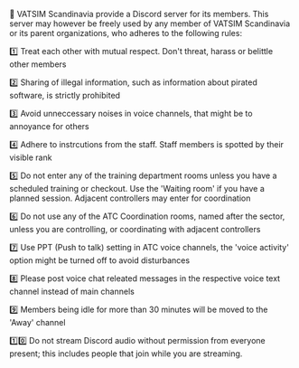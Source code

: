 
:bookmark: VATSIM Scandinavia provide a Discord server for its members. This server may however be freely used by any member of VATSIM Scandinavia or its parent organizations, who adheres to the following rules:

:one: Treat each other with mutual respect. Don't threat, harass or belittle other members

:two: Sharing of illegal information, such as information about pirated software, is strictly prohibited

:three: Avoid unneccessary noises in voice channels, that might be to annoyance for others

:four: Adhere to instrcutions from the staff. Staff members is spotted by their visible rank

:five: Do not enter any of the training department rooms unless you have a scheduled training or checkout. Use the 'Waiting room' if you have a planned session. Adjacent controllers may enter for coordination

:six: Do not use any of the ATC Coordination rooms, named after the sector, unless you are controlling, or coordinating with adjacent controllers

:seven: Use PPT (Push to talk) setting in ATC voice channels, the 'voice activity' option might be turned off to avoid disturbances

:eight: Please post voice chat releated messages in the respective voice text channel instead of main channels

:nine: Members being idle for more than 30 minutes will be moved to the 'Away' channel

:one::zero: Do not stream Discord audio without permission from everyone present; this includes people that join while you are streaming.